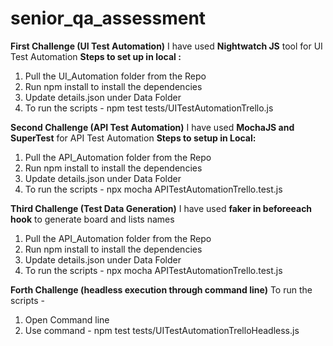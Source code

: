 # senior_qa_assessment
**First Challenge (UI Test Automation)**
I have used **Nightwatch JS** tool for UI Test Automation
**Steps to set up in local :**
1. Pull the UI_Automation folder from the Repo
2. Run npm install to install the dependencies
3. Update details.json under Data Folder
4. To run the scripts -  npm test tests/UITestAutomationTrello.js

**Second Challenge (API Test Automation)**
I have used **MochaJS and SuperTest** for API Test Automation
**Steps to setup in Local:**
1. Pull the API_Automation folder from the Repo
2. Run npm install to install the dependencies
3. Update details.json under Data Folder
4. To run the scripts -  npx mocha APITestAutomationTrello.test.js

**Third Challenge (Test Data Generation)**
I have used **faker in beforeeach hook** to generate board and lists names
1. Pull the API_Automation folder from the Repo
2. Run npm install to install the dependencies
3. Update details.json under Data Folder
4. To run the scripts -  npx mocha APITestAutomationTrello.test.js

**Forth Challenge (headless execution through command line)**
To run the scripts - 
1. Open Command line
2. Use command - npm test tests/UITestAutomationTrelloHeadless.js


